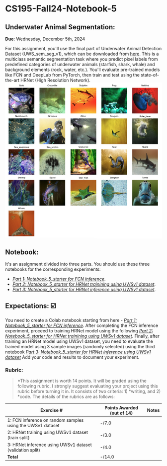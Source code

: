 # CS195-Fall24-Notebook-5
## Underwater Animal Segmentation:
<b>Due</b>: Wednesday, December 5th, 2024

For this assignment, you'll use the final part of Underwater Animal Detection Dataset (UWS_sem_seg_v1), which can be downloaded from [here](https://drive.google.com/uc?id=155Vg3iOTK3aed11LXC2lFQBxhdimfuZB). This is a multiclass semantic segmentation task where you predict pixel labels from predefined categories of underwater animals (starfish, shark, whale) and background elements (rock, water, etc.). You'll evaluate pre-trained models like FCN and DeepLab from PyTorch, then train and test using the state-of-the-art HRNet (High Resolution Network).
![Underwater Animal Categories](https://github.com/alimoorreza/CS195-Fall24-Notebook-3/blob/main/etc/uws_v1_samples.png)


## Notebook:
It's an assignment divided into three parts. You should use these three notebooks for the corresponding experiments:
   - [_Part 1: Notebook_5_starter for FCN inference_](https://github.com/alimoorreza/CS195-Fall24-Notebook-5/blob/main/cs195_part1_inference_using_pretrained_FCN_model.ipynb).
   - [_Part 2: Notebook_5_starter for HRNet trainining using UWSv1 dataset_](https://github.com/alimoorreza/CS195-Fall24-Notebook-5/blob/main/cs195_part2_training_HRNet_model.ipynb).
   - [_Part 3: Notebook_5_starter for HRNet inference using UWSv1 dataset_](https://github.com/alimoorreza/CS195-Fall24-Notebook-5/blob/main/cs195_part3_inference_using_trained_HRNet.ipynb).

## Expectations: ☑️
You need to create a Colab notebook starting from here - [_Part 1: Notebook_5_starter for FCN inference_](https://github.com/alimoorreza/CS195-Fall24-Notebook-5/blob/main/cs195_part1_inference_using_pretrained_FCN_model.ipynb). After completing the FCN inference experiment, proceed to training HRNet model using the following [_Part 2: Notebook_5_starter for HRNet trainining using UWSv1 dataset_](https://github.com/alimoorreza/CS195-Fall24-Notebook-5/blob/main/cs195_part2_training_HRNet_model.ipynb). Finally, after training an HRNet model using UWSv1 dataset, you need to evaluate the trained model using 3 sample images (randomly selected) using the third notebook [_Part 3: Notebook_5_starter for HRNet inference using UWSv1 dataset_](https://github.com/alimoorreza/CS195-Fall24-Notebook-5/blob/main/cs195_part3_inference_using_trained_HRNet.ipynb)
Add your code and results to document your experiment.



### Rubric:
> *This assignment is worth 14 points. It will be graded using the following rubric. I strongly suggest evaluating your project using this rubric before turning it in. It consists of two criteria: 1) *writing, and 2) *code. The details of the rubrics are as follows:

| Exercise #  | Points Awarded (out of 14)  | Notes |
| --------- | ------------------- | --------- |
| 1: FCN inference on random samples using the UWSv1 dataset       |    -/7.0    |            |
| 2: HRNet training using UWSv1 dataset (train split)              |    -/3.0    |            |
| 3: HRNet inference using UWSv1 dataset (validation split)        |    -/4.0    |            |
| <b>Total                                                         |    -/14.0   |     </b>   |

